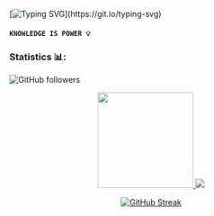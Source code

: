 <!--[![Typing SVG](https://readme-typing-svg.demolab.com?font=Fira+Code&pause=1000&width=435&lines=Hey!+I'm+Harsha%3E%3E;Welcome+to+my+Github!)](https://git.io/typing-svg)-->

<!--
**Deva-Harsha-Sai/Deva-Harsha-Sai** is a ✨ _special_ ✨ repository because its `README.md` (this file) appears on your GitHub profile.

Here are some ideas to get you started:

- 🔭 I’m currently working on ...
- 🌱 I’m currently learning ...
- 👯 I’m looking to collaborate on ...
- 🤔 I’m looking for help with ...
- 💬 Ask me about ...
- 📫 How to reach me: ...
- 😄 Pronouns: ...
- ⚡ Fun fact: ...
-->
[![Typing SVG](https://readme-typing-svg.demolab.com?font=Fira+Code&pause=1000&width=725&lines=Welcome+to+my+Github!%3E%3E;Visit+'Deva-Harsha-Sai/ML'+for+Machine+Learning🤖+Projects>>%3E%3E;Happy+Learning+✨;)](https://git.io/typing-svg)

#### `KNOWLEDGE IS POWER 💡`

### Statistics 📊: 

<!--![](https://komarev.com/ghpvc/?username=AI-MOO&color=blue)-->
<img alt="GitHub followers" src="https://img.shields.io/github/followers/Deva-Harsha-Sai?style=social"> <a></a>

<div align="center">

<a href="https://github.com/Deva-Harsha-Sai"><img height="170px" src="https://github-readme-stats-sigma-five.vercel.app/api?username=Deva-Harsha-Sai&theme=nord"/>
<img  src="https://github-readme-stats-sigma-five.vercel.app/api/top-langs/?username=Deva-Harsha-Sai&layout=compact&langs_count=8&theme=nord" />
</a>

</div>


<div align="center">

[![GitHub Streak](http://github-readme-streak-stats.herokuapp.com?user=AI-MOO&theme=nord)](https://git.io/streak-stats)

</div>

